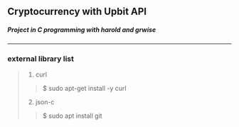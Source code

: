 ## Cryptocurrency with Upbit API
##### Project in C programming with harold and grwise
---
### external library list
> 1. curl
>> $ sudo apt-get install -y curl
> 2. json-c
>> $ sudo apt install git
